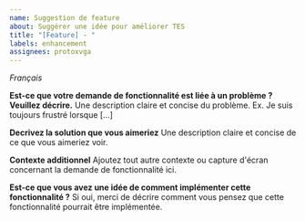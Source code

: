 ```yaml
---
name: Suggestion de feature
about: Suggérer une idée pour améliorer TES
title: "[Feature] - "
labels: enhancement
assignees: protoxvga
---
```


_Français_

**Est-ce que votre demande de fonctionnalité est liée à un problème ? Veuillez décrire.**
Une description claire et concise du problème. Ex. Je suis toujours frustré lorsque [...]

**Decrivez la solution que vous aimeriez**
Une description claire et concise de ce que vous aimeriez voir.

**Contexte additionnel**
Ajoutez tout autre contexte ou capture d'écran concernant la demande de fonctionnalité ici.

**Est-ce que vous avez une idée de comment implémenter cette fonctionnalité ?**
Si oui, merci de décrire comment vous pensez que cette fonctionnalité pourrait être implémentée.
